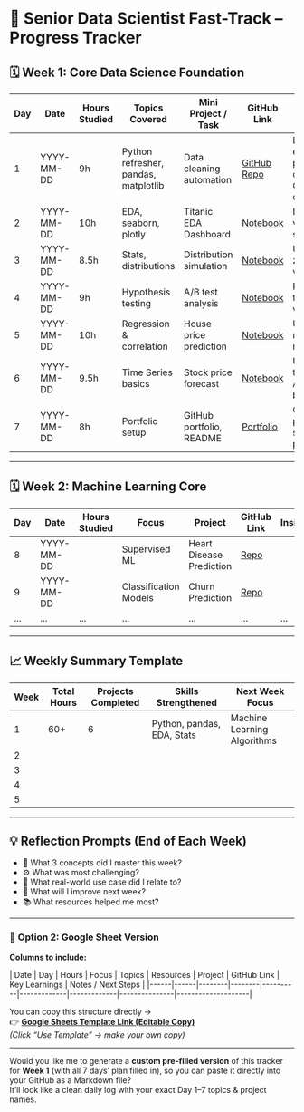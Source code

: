 # 🧠 Senior Data Scientist Fast-Track – Progress Tracker

## 🗓️ Week 1: Core Data Science Foundation

| Day | Date | Hours Studied | Topics Covered | Mini Project / Task | GitHub Link | Key Learnings | Notes / To-Do |
|-----|------|----------------|----------------|----------------------|--------------|----------------|----------------|
| 1 | YYYY-MM-DD | 9h | Python refresher, pandas, matplotlib | Data cleaning automation | [GitHub Repo](#) | Learned efficient pandas cleaning, Git setup done | Revise list/dict comprehension |
| 2 | YYYY-MM-DD | 10h | EDA, seaborn, plotly | Titanic EDA Dashboard | [Notebook](#) | Improved visualization skills | Learn advanced Plotly |
| 3 | YYYY-MM-DD | 8.5h | Stats, distributions | Distribution simulation | [Notebook](#) | Understood z-score, variance | Review ANOVA tomorrow |
| 4 | YYYY-MM-DD | 9h | Hypothesis testing | A/B test analysis | [Notebook](#) | Practiced t-test, p-value calc | Try chi-square next |
| 5 | YYYY-MM-DD | 10h | Regression & correlation | House price prediction | [Notebook](#) | Understood regression metrics | Need to improve MSE handling |
| 6 | YYYY-MM-DD | 9.5h | Time Series basics | Stock price forecast | [Notebook](#) | Understood trend, ARIMA basics | Review auto.arima usage |
| 7 | YYYY-MM-DD | 8h | Portfolio setup | GitHub portfolio, README | [Portfolio](#) | Created project summary page | Add badges & screenshots |

---

## 🗓️ Week 2: Machine Learning Core

| Day | Date | Hours Studied | Focus | Project | GitHub Link | Insights | Notes |
|-----|------|----------------|--------|----------|--------------|----------|--------|
| 8 | YYYY-MM-DD | | Supervised ML | Heart Disease Prediction | [Repo](#) | | |
| 9 | YYYY-MM-DD | | Classification Models | Churn Prediction | [Repo](#) | | |
| ... | ... | ... | ... | ... | ... | ... | ... |

---

## 📈 Weekly Summary Template

| Week | Total Hours | Projects Completed | Skills Strengthened | Next Week Focus |
|------|--------------|--------------------|----------------------|------------------|
| 1 | 60+ | 6 | Python, pandas, EDA, Stats | Machine Learning Algorithms |
| 2 | | | | |
| 3 | | | | |
| 4 | | | | |
| 5 | | | | |

---

## 💡 Reflection Prompts (End of Each Week)

- 🧠 What 3 concepts did I master this week?  
- ⚙️ What was most challenging?  
- 🚀 What real-world use case did I relate to?  
- 🧩 What will I improve next week?  
- 📚 What resources helped me most?

---

### 📁 **Option 2: Google Sheet Version**

**Columns to include:**

| Date | Day | Hours | Focus | Topics | Resources | Project | GitHub Link | Key Learnings | Notes / Next Steps |
|------|------|--------|--------|----------|-------------|-------------|---------------|--------------------|

You can copy this structure directly →  
👉 [**Google Sheets Template Link (Editable Copy)**](https://docs.google.com/spreadsheets/d/1MLvYh7qtd0p3FfgHX9HbE3bVudcVYDb1XbC9vA1rUgw/template/preview)  
*(Click “Use Template” → make your own copy)*

---

Would you like me to generate a **custom pre-filled version** of this tracker for **Week 1** (with all 7 days’ plan filled in), so you can paste it directly into your GitHub as a Markdown file?  
It’ll look like a clean daily log with your exact Day 1–7 topics & project names.
